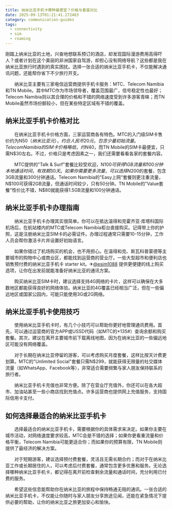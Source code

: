 ```yaml
---
title: 纳米比亚手机卡哪种最便宜？价格与套餐对比
date: 2025-09-13T01:21:41.272483
category: communication-guides
tags:
  - connectivity
  - sim
  - roaming
---
```


刚踏上纳米比亚的土地，兴奋地想联系预订的酒店，却发现国际漫游费用高得吓人？或者计划在这个美丽的非洲国家自驾游，却担心没有网络导航？这些都是我在纳米比亚旅行时遇到的真实困扰。选择一张合适的纳米比亚手机卡，不仅能解决通讯问题，还能帮你省下不少旅行开支。

　　纳米比亚主要有三家电信运营商提供手机卡服务：MTC、Telecom Namibia和TN Mobile。其中MTC作为市场领导者，覆盖范围最广，信号稳定性也最好；Telecom Namibia则以其合理的价格和不错的网络速度受到许多游客青睐；而TN Mobile虽然市场份额较小，但在某些特定区域有不错的覆盖。

## 纳米比亚手机卡价格对比

　　在纳米比亚手机卡价格方面，三家运营商各有特色。MTC的入门级SIM卡售价约为N$50（纳米比亚元），约合人民币20元，包含少量初始流量。Telecom Namibia的SIM卡价格略低，约N$40，而TN Mobile的SIM卡最便宜，只需N$30左右。不过，价格只是考虑因素之一，我们还需要看看各家的套餐内容。

　　MTC提供的"Talk & Surf"套餐比较受欢迎，N$100可获得1GB流量和100分钟本地通话时间，有效期30天。如果你需要更多流量，可以选择N$200的套餐，包含3GB流量和300分钟通话。Telecom Namibia的"Easy上网"套餐则更注重流量，N$100可获得2GB流量，但通话时间较少，只有50分钟。TN Mobile的"Value套餐"性价比不错，N$80就能获得1.5GB流量和100分钟通话。

## 纳米比亚手机卡办理指南

　　纳米比亚手机卡办理其实很简单。你可以在抵达温得和克霍齐亚·库塔科国际机场后，在航站楼内的MTC或Telecom Namibia柜台直接购买。记得带上你的护照，这是注册纳米比亚SIM卡的必需证件。办理过程通常只需要10-15分钟，工作人员会帮你激活卡片并设置好初始语言。

　　如果你错过了机场购买的机会，也不用担心。在温得和克、斯瓦科普蒙德等主要城市的购物中心或商业区，都能找到运营商的营业厅。一些大型超市和便利店也销售预付费的纳米比亚手机卡 starter kit。✈[@esim1088](https://t.me/s/esim1088) 提供更便捷的线上购买选项，让你在出发前就能准备好纳米比亚的通讯方案。

　　购买纳米比亚SIM卡时，建议选择支持4G网络的卡片，这样可以确保在大多数地区都能获得良好的网络体验。纳米比亚的4G覆盖已经相当广泛，但在一些偏远地区或国家公园内，可能只能使用3G或2G网络。

## 纳米比亚手机卡使用技巧

　　使用纳米比亚手机卡时，有几个小技巧可以帮助你更好地管理通讯费用。首先，可以通过运营商的官方APP或USSD代码（如MTC的*135#）查询余额和购买套餐。其次，建议在离开主要城市前下载离线地图，因为在纳米比亚的一些偏远地区可能没有网络覆盖。

　　对于长期在纳米比亚停留的游客，可以考虑购买月度套餐，这样比按天计费更划算。MTC的"Unlimited Social"套餐只需N$299，就能获得无限量的社交媒体流量（如WhatsApp、Facebook等），非常适合需要频繁与家人朋友保持联系的旅行者。

　　纳米比亚手机卡充值也非常方便。除了在营业厅充值外，你还可以在各大超市、加油站甚至一些小商店找到充值点。许多运营商也提供网上充值服务，支持国际信用卡支付。

## 如何选择最适合的纳米比亚手机卡

　　选择最适合的纳米比亚手机卡，需要根据你的具体需求来决定。如果你主要在城市活动，对网络速度要求较高，MTC会是不错的选择；如果你更看重流量和价格平衡，Telecom Namibia可能更适合你；而如果你的预算有限，TN Mobile则提供了最经济的解决方案。

　　对于短期游客，建议选择预付费套餐，灵活且无需长期合约；而对于在纳米比亚工作或长期居住的人，可以考虑后付费套餐，通常包含更多优惠和服务。无论选择哪种纳米比亚手机卡，都记得在离开前检查剩余流量和通话时间，充分利用已付费的服务。

　　希望这些信息能帮助你在纳米比亚的旅程中保持畅通无阻的通讯。一张合适的纳米比亚手机卡，不仅能让你随时与家人朋友分享旅途见闻，还能在紧急情况下提供必要的帮助，让你的纳米比亚之旅更加安心和愉快。